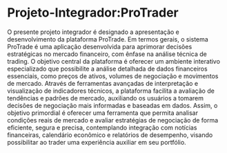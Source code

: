 # Projeto-Integrador:ProTrader

  O presente projeto integrador é designado a apresentação e desenvolvimento da plataforma ProTrade. Em termos gerais, o sistema ProTrade é uma aplicação desenvolvida para aprimorar decisões estratégicas no mercado financeiro, com ênfase na análise técnica de trading. O objetivo central da plataforma é oferecer um ambiente interativo especializado que possibilite a análise detalhada de dados financeiros essenciais, como preços de ativos, volumes de negociação e movimentos de mercado. Através de ferramentas avançadas de interpretação e visualização de indicadores técnicos, a plataforma facilita a avaliação de tendências e padrões de mercado, auxiliando os usuários a tomarem decisões de negociação mais informadas e baseadas em dados. 
  Assim, o objetivo primordial é oferecer uma ferramenta que permita analisar condições reais de mercado e avaliar estratégias de negociação de forma eficiente, segura e precisa, contemplando integração com notícias financeiras, calendário econômico e relatórios de desempenho, visando possibilitar ao trader uma experiência auxiliar em seu portfólio.
